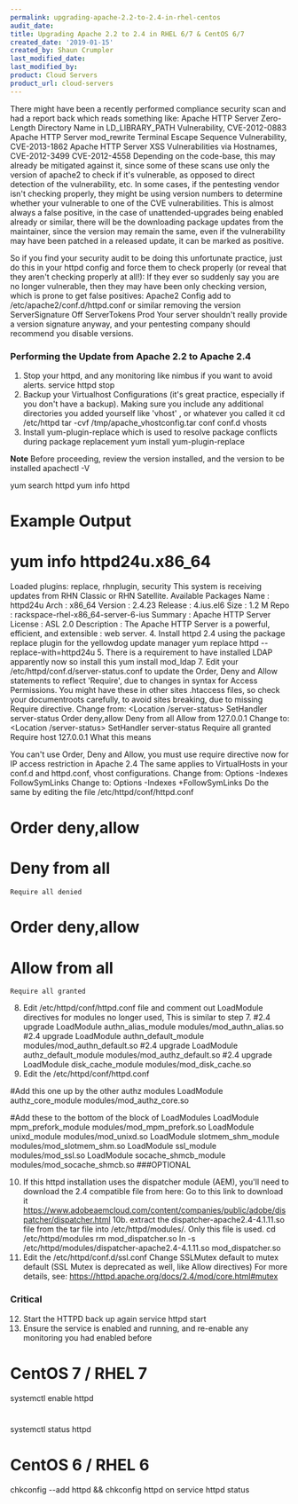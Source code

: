 ```yaml
---
permalink: upgrading-apache-2.2-to-2.4-in-rhel-centos
audit_date:
title: Upgrading Apache 2.2 to 2.4 in RHEL 6/7 & CentOS 6/7
created_date: '2019-01-15'
created_by: Shaun Crumpler
last_modified_date: 
last_modified_by: 
product: Cloud Servers
product_url: cloud-servers
---
```


There might have been a recently performed compliance security scan and had a report back which reads something like:
Apache HTTP Server Zero-Length Directory Name in LD_LIBRARY_PATH Vulnerability, CVE-2012-0883
Apache HTTP Server mod_rewrite Terminal Escape Sequence Vulnerability, CVE-2013-1862
Apache HTTP Server XSS Vulnerabilities via Hostnames, CVE-2012-3499 CVE-2012-4558
Depending on the code-base, this may already be mitigated against it, since some of these scans use only the version of apache2 to check if it's vulnerable, as opposed to direct detection of the vulnerability, etc.
In some cases, if the pentesting vendor isn't checking properly, they might be using version numbers to determine whether your vulnerable to one of the CVE vulnerabilities. This is almost always a false positive, in the case of unattended-upgrades being enabled already or similar, there will be the downloading package updates from the maintainer, since the version may remain the same, even if the vulnerability may have been patched in a released update, it can be marked as positive. 


So if you find your security audit to be doing this unfortunate practice, just do this in your httpd config and force them to check properly (or reveal that they aren't checking properly at all!):
If they ever so suddenly say you are no longer vulnerable, then they may have been only checking version, which is prone to get false positives:
Apache2 Config add to /etc/apache2/conf.d/httpd.conf or similar removing the version
ServerSignature Off
ServerTokens Prod
Your server shouldn't really provide a version signature anyway, and your pentesting company should recommend you disable versions.
### Performing the Update from Apache 2.2 to Apache 2.4

1. Stop your httpd, and any monitoring like nimbus if you want to avoid alerts.
service httpd stop
2. Backup your Virtualhost Configurations (it's great practice, especially if you don't have a backup). Making sure you include any additional directories you added yourself like 'vhost' , or whatever you called it
cd /etc/httpd
tar -cvf /tmp/apache_vhostconfig.tar conf conf.d vhosts
3. Install yum-plugin-replace which is used to resolve package conflicts during package replacement
yum install yum-plugin-replace

**Note** Before proceeding, review the version installed, and the version to be installed
apachectl -V

yum search httpd
yum info httpd

# Example Output
# yum info httpd24u.x86_64
Loaded plugins: replace, rhnplugin, security
This system is receiving updates from RHN Classic or RHN Satellite.
Available Packages
Name        : httpd24u
Arch        : x86_64
Version     : 2.4.23
Release     : 4.ius.el6
Size        : 1.2 M
Repo        : rackspace-rhel-x86_64-server-6-ius
Summary     : Apache HTTP Server
License     : ASL 2.0
Description : The Apache HTTP Server is a powerful, efficient, and extensible
            : web server.
4. Install httpd 2.4 using the package replace plugin for the yellowdog update manager
yum replace httpd --replace-with=httpd24u
5. There is a requirement to have installed LDAP apparently now so install this
yum install mod_ldap
7. Edit your /etc/httpd/conf.d/server-status.conf to update the Order, Deny and Allow statements to reflect 'Require', due to changes in syntax for Access Permissions. You might have these in other sites .htaccess files, so check your documentroots carefully, to avoid sites breaking, due to missing Require directive.
Change from:
<Location /server-status>
    SetHandler server-status
    Order deny,allow
    Deny from all
    Allow from 127.0.0.1
 </Location>
Change to:
<Location /server-status>
    SetHandler server-status
    Require all granted
    Require host 127.0.0.1
</Location>
What this means

You can't use Order, Deny and Allow, you must use require directive now for IP access restriction in Apache 2.4
The same applies to VirtualHosts in your conf.d and httpd.conf, vhost configurations.
Change from:
Options -Indexes FollowSymLinks
Change to:
Options -Indexes +FollowSymLinks
Do the same by editing the file /etc/httpd/conf/httpd.conf 

#    Order deny,allow
#    Deny from all
    Require all denied
 
#    Order deny,allow
#    Allow from all
    Require all granted
8. Edit /etc/httpd/conf/httpd.conf file and comment out LoadModule directives for modules no longer used, This is similar to step 7.
#2.4 upgrade LoadModule authn_alias_module modules/mod_authn_alias.so
#2.4 upgrade LoadModule authn_default_module modules/mod_authn_default.so
#2.4 upgrade LoadModule authz_default_module modules/mod_authz_default.so
#2.4 upgrade LoadModule disk_cache_module modules/mod_disk_cache.so
9. Edit the /etc/httpd/conf/httpd.conf

 #Add this one up by the other authz modules
LoadModule authz_core_module modules/mod_authz_core.so
 
#Add these to the bottom of the block of LoadModules
LoadModule mpm_prefork_module modules/mod_mpm_prefork.so
LoadModule unixd_module modules/mod_unixd.so
LoadModule slotmem_shm_module modules/mod_slotmem_shm.so
LoadModule ssl_module modules/mod_ssl.so
LoadModule socache_shmcb_module modules/mod_socache_shmcb.so
###OPTIONAL

10. If this httpd installation uses the dispatcher module (AEM), you'll need to download the 2.4 compatible file from here:
Go to this link to download it https://www.adobeaemcloud.com/content/companies/public/adobe/dispatcher/dispatcher.html
10b. extract the dispatcher-apache2.4-4.1.11.so file from the tar file into /etc/httpd/modules/. Only this file is used.
cd /etc/httpd/modules
rm mod_dispatcher.so
ln -s /etc/httpd/modules/dispatcher-apache2.4-4.1.11.so mod_dispatcher.so
11. Edit the /etc/httpd/conf.d/ssl.conf
Change SSLMutex default to mutex default (SSL Mutex is deprecated as well, like Allow directives)
For more details, see: https://httpd.apache.org/docs/2.4/mod/core.html#mutex
### Critical

12. Start the HTTPD back up again
service httpd start
13. Ensure the service is enabled and running, and re-enable any monitoring you had enabled before
# CentOS 7 / RHEL 7
systemctl enable httpd
#
systemctl status httpd

# CentOS 6 / RHEL 6
chkconfig --add httpd && chkconfig httpd on
service httpd status
